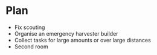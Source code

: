 # Plan
* Fix scouting
* Organise an emergency harvester builder
* Collect tasks for large amounts or over large distances
* Second room
